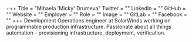 +++
Title = "Mihaela &#39;Micky&#39; Drumeva"
Twitter = ""
LinkedIn = ""
GitHub = ""
Website = ""
Employer = ""
Role = ""
Image = ""
GitLab = ""
Facebook = ""
+++
Development Operations engineer at SolarWinds working on programmable production infrastructure. Passionate about all things automation - provisioning infrastructure, deployment, verification.